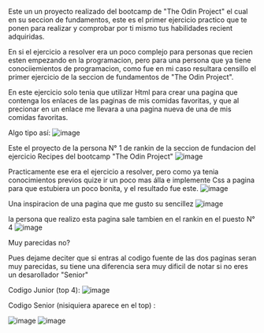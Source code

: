 Este un un proyecto realizado del bootcamp de "The Odin Project" el cual en su seccion de fundamentos, este es el primer ejercicio practico 
que te ponen para realizar y comprobar por ti mismo tus habilidades recient adquiridas.

En si el ejercicio a resolver era un poco complejo para personas que recien esten empezando en la programacion, pero para una persona que ya tiene 
conociiemientos de programacion, como fue en mi caso resultara censillo el primer ejercicio de la seccion de fundamentos de "The Odin Project".

En este ejercicio solo tenia que utilizar Html para crear una pagina que contenga los enlaces de las paginas de mis comidas favoritas, y que al precionar 
en un enlace me llevara a una pagina nueva de una de mis comidas favoritas.

Algo tipo así:
![image](https://github.com/DilanEspinoza/Recipiente-de-comidas/assets/151317076/cc825743-9bda-4db7-a1c1-4db1ca7703e1)

Este el proyecto de la persona N° 1 de rankin de la seccion de fundacion del ejercicio Recipes del bootcamp "The Odin Project"
![image](https://github.com/DilanEspinoza/Recipiente-de-comidas/assets/151317076/4d4a8d9e-0337-4cc2-8154-a92a79ce2b4e)


Practicamente ese era el ejercicio a resolver, pero como ya tenia conocimientos previos quize ir un poco mas álla e implemente Css a pagina para que estubiera un poco bonita,
y el resultado fue este.
![image](https://github.com/DilanEspinoza/Recipiente-de-comidas/assets/151317076/90d90b78-062d-4da9-9642-104af386432a)



Una inspiracion de una pagina que me gusto su sencillez
![image](https://github.com/DilanEspinoza/Recipiente-de-comidas/assets/151317076/5952545c-416b-4f34-aad4-9648e52ac2c8)

la persona que realizo esta pagina sale tambien en el rankin en el puesto N° 4 
![image](https://github.com/DilanEspinoza/Recipiente-de-comidas/assets/151317076/7270b026-5ad5-4759-84fb-ab9a08a9fc93)


Muy parecidas no?

Pues dejame deciter que si entras al codigo fuente de las dos paginas seran muy parecidas, su tiene una diferencia sera muy dificil de notar si no eres un desarollador "Senior" 

Codigo Junior (top 4):
![image](https://github.com/DilanEspinoza/Recipiente-de-comidas/assets/151317076/35c63139-e63c-4203-a13f-5fb03f4412c2)

Codigo Senior (nisiquiera aparece en el top) :

![image](https://github.com/DilanEspinoza/Recipiente-de-comidas/assets/151317076/f3c78007-0787-4388-8fcc-429437ae17f4)
![image](https://github.com/DilanEspinoza/Recipiente-de-comidas/assets/151317076/04658067-7803-45a3-8491-378dbfe6b665)



